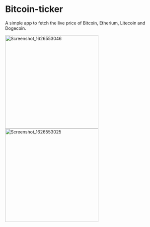 # Bitcoin-ticker
 A simple app to fetch the live price of Bitcoin, Etherium, Litecoin and Dogecoin. 
 
<img src="https://user-images.githubusercontent.com/73791635/126048465-1870611d-ab41-4ec2-a777-9a61eb1ddc16.png" alt="Screenshot_1626553046" width=300/>

<img src="https://user-images.githubusercontent.com/73791635/126048470-17b326b5-9eae-4ee9-81fe-0ce51e7adfd1.png" alt="Screenshot_1626553025" width=300/>

